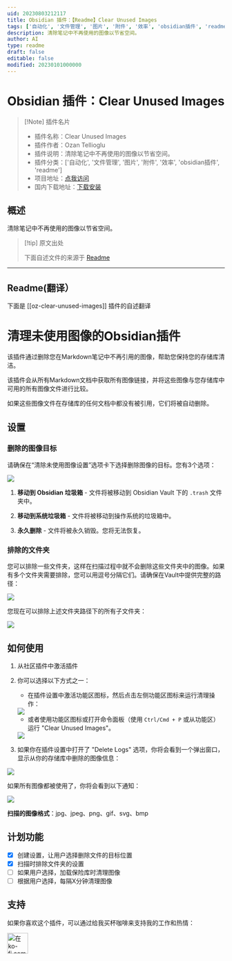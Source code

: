```yaml
---
uid: 20230803212117
title: Obsidian 插件：【Readme】Clear Unused Images
tags: ['自动化', '文件管理', '图片', '附件', '效率', 'obsidian插件', 'readme']
description: 清除笔记中不再使用的图像以节省空间。
author: AI
type: readme
draft: false
editable: false
modified: 20230101000000
---
```


# Obsidian 插件：Clear Unused Images

> [!Note] 插件名片
> - 插件名称：Clear Unused Images
> - 插件作者：Ozan Tellioglu
> - 插件说明：清除笔记中不再使用的图像以节省空间。
> - 插件分类：['自动化', '文件管理', '图片', '附件', '效率', 'obsidian插件', 'readme']
> - 项目地址：[点我访问](https://github.com/ozntel/oz-clear-unused-images-obsidian)
> - 国内下载地址：[下载安装](https://pkmer.cn/products/plugin/pluginMarket/?oz-clear-unused-images)

## 概述

清除笔记中不再使用的图像以节省空间。



> [!tip] 原文出处
> 
>下面自述文件的来源于 [Readme](https://ghproxy.net/https://raw.githubusercontent.com/ozntel/oz-clear-unused-images-obsidian/master/README.md)
> 

---

## Readme(翻译）

下面是 [[oz-clear-unused-images]] 插件的自述翻译



# 清理未使用图像的Obsidian插件

该插件通过删除您在Markdown笔记中不再引用的图像，帮助您保持您的存储库清洁。

该插件会从所有Markdown文档中获取所有图像链接，并将这些图像与您存储库中可用的所有图像文件进行比较。

如果这些图像文件在存储库的任何文档中都没有被引用，它们将被自动删除。

## 设置

### 删除的图像目标

请确保在“清除未使用图像设置”选项卡下选择删除图像的目标。您有3个选项：

<img src="https://github.com/ozntel/oz-clear-unused-images-obsidian/blob/master/images/delete-destination.png?raw=true">

1. **移动到 Obsidian 垃圾箱** - 文件将被移动到 Obsidian Vault 下的 `.trash` 文件夹中。

2. **移动到系统垃圾箱** - 文件将被移动到操作系统的垃圾箱中。

3. **永久删除** - 文件将被永久销毁。您将无法恢复。

### 排除的文件夹

您可以排除一些文件夹，这样在扫描过程中就不会删除这些文件夹中的图像。如果有多个文件夹需要排除，您可以用逗号分隔它们。请确保在Vault中提供完整的路径：

<img src="https://github.com/ozntel/oz-clear-unused-images-obsidian/blob/master/images/excluded-folders.png?raw=true">

您现在可以排除上述文件夹路径下的所有子文件夹：

<img src="https://github.com/ozntel/oz-clear-unused-images-obsidian/blob/master/images/exclude-subfolders.png?raw=true">

## 如何使用

1. 从社区插件中激活插件

2. 你可以选择以下方式之一：

    - 在插件设置中激活功能区图标，然后点击左侧功能区图标来运行清理操作：

    <img src="https://user-images.githubusercontent.com/55187568/118400231-0ceeed80-b661-11eb-9b07-7e22fab02694.png">

    - 或者使用功能区图标或打开命令面板（使用 `Ctrl/Cmd + P` 或从功能区）运行 "Clear Unused Images"。

    <img src="https://github.com/ozntel/oz-clear-unused-images-obsidian/raw/master/images/Clear-Command.png">

3. 如果你在插件设置中打开了 "Delete Logs" 选项，你将会看到一个弹出窗口，显示从你的存储库中删除的图像信息：

<img src="https://github.com/ozntel/oz-clear-unused-images-obsidian/raw/master/images/logs-modal.png">

如果所有图像都被使用了，你将会看到以下通知：

<img src="https://github.com/ozntel/oz-clear-unused-images-obsidian/raw/master/images/nothing-deleted.png">

**扫描的图像格式**：jpg、jpeg、png、gif、svg、bmp

## 计划功能

- [x] 创建设置，让用户选择删除文件的目标位置
- [x] 扫描时排除文件夹的设置
- [ ] 如果用户选择，加载保险库时清理图像
- [ ] 根据用户选择，每隔X分钟清理图像

## 支持

如果你喜欢这个插件，可以通过给我买杯咖啡来支持我的工作和热情：

<a href='https://ko-fi.com/L3L356V6Q' target='_blank'>
    <img height='48' style='border:0px;height:48px;' src='https://cdn.ko-fi.com/cdn/kofi1.png?v=2' border='0' alt='在ko-fi.com上给我买杯咖啡' />
</a>



